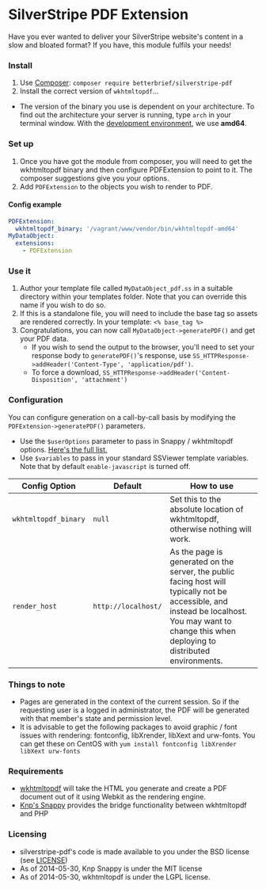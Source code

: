 SilverStripe PDF Extension
================

Have you ever wanted to deliver your SilverStripe website's content in a slow and bloated format? If you have, this module fulfils your needs!

### Install
1. Use [Composer](http://getcomposer.org): `composer require betterbrief/silverstripe-pdf`
2. Install the correct version of `wkhtmltopdf`...
  * The version of the binary you use is dependent on your architecture. To find out the architecture your server is running, type `arch` in your terminal window. With the [development environment](https://github.com/BetterBrief/vagrant-skeleton), we use **amd64**.

### Set up
1. Once you have got the module from composer, you will need to get the wkhtmltopdf binary and then configure PDFExtension to point to it. The composer suggestions give you your options.
2. Add `PDFExtension` to the objects you wish to render to PDF.

#### Config example
```yaml
PDFExtension:
  wkhtmltopdf_binary: '/vagrant/www/vendor/bin/wkhtmltopdf-amd64'
MyDataObject:
  extensions:
    - PDFExtension
```

### Use it
1. Author your template file called `MyDataObject_pdf.ss` in a suitable directory within your templates folder. Note that you can override this name if you wish to do so.
2. If this is a standalone file, you will need to include the base tag so assets are rendered correctly. In your template: `<% base_tag %>`
3. Congratulations, you can now call `MyDataObject->generatePDF()` and get your PDF data.
   * If you wish to send the output to the browser, you'll need to set your response body to `generatePDF()`'s response, use `SS_HTTPResponse->addHeader('Content-Type', 'application/pdf')`.
   * To force a download, `SS_HTTPResponse->addHeader('Content-Disposition', 'attachment')`

### Configuration

You can configure generation on a call-by-call basis by modifying the `PDFExtension->generatePDF()` parameters.
  * Use the `$userOptions` parameter to pass in Snappy / wkhtmltopdf options. [Here's the full list.](http://wkhtmltopdf.org/usage/wkhtmltopdf.txt)
  * Use `$variables` to pass in your standard SSViewer template variables. Note that by default `enable-javascript` is turned off.

|Config Option|Default|How to use|
--------------|-------|----------|
|`wkhtmltopdf_binary`|`null`|Set this to the absolute location of wkhtmltopdf, otherwise nothing will work.|
|`render_host`|`http://localhost/`|As the page is generated on the server, the public facing host will typically not be accessible, and instead be localhost. You may want to change this when deploying to distributed environments.|

### Things to note
* Pages are generated in the context of the current session. So if the requesting user is a logged in administrator, the PDF will be generated with that member's state and permission level.
* It is advisable to get the following packages to avoid graphic / font issues with rendering: fontconfig, libXrender, libXext and urw-fonts. You can get these on CentOS with `yum install fontconfig libXrender libXext urw-fonts`

### Requirements
* [wkhtmltopdf](http://wkhtmltopdf.org/) will take the HTML you generate and create a PDF document out of it using Webkit as the rendering engine.
* [Knp's Snappy](https://github.com/KnpLabs/snappy/tree/0.2.0) provides the bridge functionality between wkhtmltopdf and PHP

### Licensing
* silverstripe-pdf's code is made available to you under the BSD license (see [LICENSE](LICENSE))
* As of 2014-05-30, Knp Snappy is under the MIT license
* As of 2014-05-30, wkhtmltopdf is under the LGPL license.
